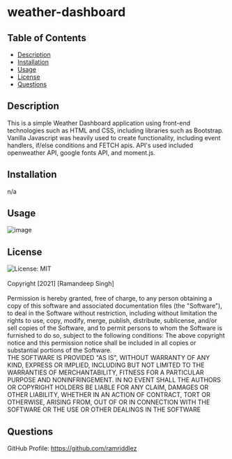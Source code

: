 # weather-dashboard

## Table of Contents
* [Description](#desc) <br>
* [Installation](#install) <br>
* [Usage](#usage) <br>
* [License](#license) <br>
* [Questions](#questions) <br>


## Description
This is a simple Weather Dashboard application using front-end technologies such as HTML and CSS, including libraries such as Bootstrap. Vanilla Javascript was heavily used to create functionality, including event handlers, if/else conditions and FETCH apis. API's used included openweather API, google fonts API, and moment.js.
## Installation
n/a
## Usage

![image](https://user-images.githubusercontent.com/96890575/160229232-74eb04cf-f48f-4b4d-b9fe-dcaf4fddd663.png)

## License
![License: MIT](https://img.shields.io/badge/License-MIT-yellow.svg)<br><br>
Copyright [2021] [Ramandeep Singh] <br><br>
Permission is hereby granted, free of charge, to any person obtaining a copy of this software and associated documentation files (the "Software"), to deal in the Software without restriction, including without limitation the rights to use, copy, modify, merge, publish, distribute, sublicense, and/or sell copies of the Software, and to permit persons to whom the Software is furnished to do so, subject to the following conditions:
   The above copyright notice and this permission notice shall be included in all copies or substantial portions of the Software.<br>
    THE SOFTWARE IS PROVIDED "AS IS", WITHOUT WARRANTY OF ANY KIND, EXPRESS OR IMPLIED, INCLUDING BUT NOT LIMITED TO THE WARRANTIES OF MERCHANTABILITY, FITNESS FOR A PARTICULAR PURPOSE AND NONINFRINGEMENT. IN NO EVENT SHALL THE AUTHORS OR COPYRIGHT HOLDERS BE LIABLE FOR ANY CLAIM, DAMAGES OR OTHER LIABILITY, WHETHER IN AN ACTION OF CONTRACT, TORT OR OTHERWISE, ARISING FROM, OUT OF OR IN CONNECTION WITH THE SOFTWARE OR THE USE OR OTHER DEALINGS IN THE SOFTWARE


## Questions
GitHub Profile: https://github.com/ramriddlez <br><br>

